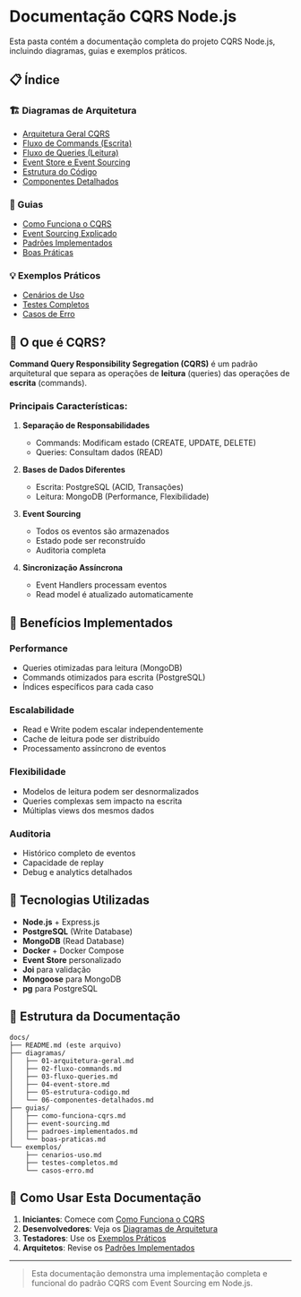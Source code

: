 # Documentação CQRS Node.js

Esta pasta contém a documentação completa do projeto CQRS Node.js, incluindo diagramas, guias e exemplos práticos.

## 📋 Índice

### 🏗️ Diagramas de Arquitetura
- [Arquitetura Geral CQRS](./diagramas/01-arquitetura-geral.md)
- [Fluxo de Commands (Escrita)](./diagramas/02-fluxo-commands.md)
- [Fluxo de Queries (Leitura)](./diagramas/03-fluxo-queries.md)
- [Event Store e Event Sourcing](./diagramas/04-event-store.md)
- [Estrutura do Código](./diagramas/05-estrutura-codigo.md)
- [Componentes Detalhados](./diagramas/06-componentes-detalhados.md)

### 📖 Guias
- [Como Funciona o CQRS](./guias/como-funciona-cqrs.md)
- [Event Sourcing Explicado](./guias/event-sourcing.md)
- [Padrões Implementados](./guias/padroes-implementados.md)
- [Boas Práticas](./guias/boas-praticas.md)

### 💡 Exemplos Práticos
- [Cenários de Uso](./exemplos/cenarios-uso.md)
- [Testes Completos](./exemplos/testes-completos.md)
- [Casos de Erro](./exemplos/casos-erro.md)

## 🎯 O que é CQRS?

**Command Query Responsibility Segregation (CQRS)** é um padrão arquitetural que separa as operações de **leitura** (queries) das operações de **escrita** (commands).

### Principais Características:

1. **Separação de Responsabilidades**
   - Commands: Modificam estado (CREATE, UPDATE, DELETE)
   - Queries: Consultam dados (READ)

2. **Bases de Dados Diferentes**
   - Escrita: PostgreSQL (ACID, Transações)
   - Leitura: MongoDB (Performance, Flexibilidade)

3. **Event Sourcing**
   - Todos os eventos são armazenados
   - Estado pode ser reconstruído
   - Auditoria completa

4. **Sincronização Assíncrona**
   - Event Handlers processam eventos
   - Read model é atualizado automaticamente

## 🚀 Benefícios Implementados

### Performance
- Queries otimizadas para leitura (MongoDB)
- Commands otimizados para escrita (PostgreSQL)
- Índices específicos para cada caso

### Escalabilidade
- Read e Write podem escalar independentemente
- Cache de leitura pode ser distribuído
- Processamento assíncrono de eventos

### Flexibilidade
- Modelos de leitura podem ser desnormalizados
- Queries complexas sem impacto na escrita
- Múltiplas views dos mesmos dados

### Auditoria
- Histórico completo de eventos
- Capacidade de replay
- Debug e analytics detalhados

## 🔧 Tecnologias Utilizadas

- **Node.js** + Express.js
- **PostgreSQL** (Write Database)
- **MongoDB** (Read Database)
- **Docker** + Docker Compose
- **Event Store** personalizado
- **Joi** para validação
- **Mongoose** para MongoDB
- **pg** para PostgreSQL

## 📁 Estrutura da Documentação

```
docs/
├── README.md (este arquivo)
├── diagramas/
│   ├── 01-arquitetura-geral.md
│   ├── 02-fluxo-commands.md
│   ├── 03-fluxo-queries.md
│   ├── 04-event-store.md
│   ├── 05-estrutura-codigo.md
│   └── 06-componentes-detalhados.md
├── guias/
│   ├── como-funciona-cqrs.md
│   ├── event-sourcing.md
│   ├── padroes-implementados.md
│   └── boas-praticas.md
└── exemplos/
    ├── cenarios-uso.md
    ├── testes-completos.md
    └── casos-erro.md
```

## 🎯 Como Usar Esta Documentação

1. **Iniciantes**: Comece com [Como Funciona o CQRS](./guias/como-funciona-cqrs.md)
2. **Desenvolvedores**: Veja os [Diagramas de Arquitetura](./diagramas/)
3. **Testadores**: Use os [Exemplos Práticos](./exemplos/)
4. **Arquitetos**: Revise os [Padrões Implementados](./guias/padroes-implementados.md)

---

> Esta documentação demonstra uma implementação completa e funcional do padrão CQRS com Event Sourcing em Node.js. 